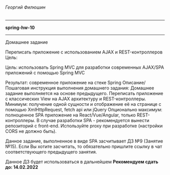 ###### Георгий Филюшин

---

**spring-hw-10**

---
Домашнее задание

Переписать приложение с использованием AJAX и REST-контроллеров Цель:

Цель: использовать Spring MVC для разработки современных AJAX/SPA приложений c помощью Spring MVC

Результат: современное приложение на стеке Spring Описание/Пошаговая инструкция выполнения домашнего задания:
Домашнее задание выполняется на основе предыдущего. Переписать приложение с классических View на AJAX архитектуру и
REST-контроллеры. Минимум: получение одной сущности и отображение её на странице с помощью XmlHttpRequest, fetch api или
jQuery Опционально максимум: полноценное SPA приложение на React/Vue/Angular, только REST-контроллеры. В случае
разработки SPA - рекомендуется вынести репозиторий с front-end. Используйте proxy при разработке (настройки CORS не
должно быть).

Данное задание, выполненное в виде SPA засчитывает ДЗ №9 (Занятие №15). Если Вы хотите засчитать, то обязательно
пришлите ссылку в чат соответствующего предыдущего занятия.

Данное ДЗ будет использоваться в дальнейшем
**Рекомендуем сдать до: 14.02.2022**
